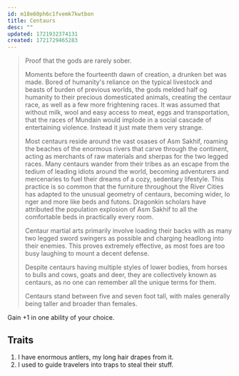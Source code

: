 ```yaml
---
id: m18e60ph6c1fvemk7kwtbon
title: Centaurs
desc: ""
updated: 1721932374131
created: 1721729465283
---
```


> Proof that the gods are rarely sober.
>
> Moments before the fourteenth dawn of creation, a drunken bet was made. Bored of humanity's reliance on the typical livestock and beasts of burden of previous worlds, the gods melded half og humanity to their precious domesticated animals, creating the centaur race, as well as a few more frightening races. It was assumed that without milk, wool and easy access to meat, eggs and transportation, that the races of Mundain would implode in a social cascade of entertaining violence. Instead it just mate them very strange.
>
> Most centaurs reside around the vast osases of Asm Sakhif, roaming the beaches of the enormous rivers that carve through the continent, acting as merchants of raw materials and sherpas for the two legged races. Many centaurs wander from their tribes as an escape from the tedium of leading idiots around the world, becoming adventurers and mercenaries to fuel their dreams of a cozy, sedentary lifestyle. This practice is so common that the furniture throughout the River Cities has adapted to the unusual geometry of centaurs, becoming wider, lo nger and more like beds and futons. Dragonkin scholars have attributed the population explosion of Asm Sakhif to all the comfortable beds in practically every room.
>
> Centaur martial arts primarily involve loading their backs with as many two legged sword swingers as possible and charging headlong into their enemies. This proves extremely effective, as most foes are too busy laughing to mount a decent defense.
>
> Despite centaurs having multiple styles of lower bodies, from horses to bulls and cows, goats and deer, they are collectively known as centaurs, as no one can remember all the unique terms for them.
>
> Centaurs stand between five and seven foot tall, with males generally being taller and broader than females.

Gain +1 in one ability of your choice.

## Traits

1. I have enormous antlers, my long hair drapes from it.
2. I used to guide travelers into traps to steal their stuff.
